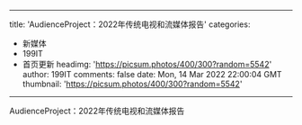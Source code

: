 
---
title: 'AudienceProject：2022年传统电视和流媒体报告'
categories: 
 - 新媒体
 - 199IT
 - 首页更新
headimg: 'https://picsum.photos/400/300?random=5542'
author: 199IT
comments: false
date: Mon, 14 Mar 2022 22:00:04 GMT
thumbnail: 'https://picsum.photos/400/300?random=5542'
---

<div>   
AudienceProject：2022年传统电视和流媒体报告  
</div>
            